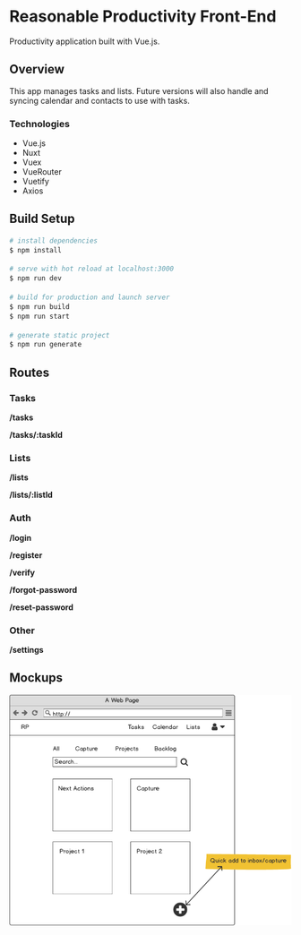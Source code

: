 # Reasonable Productivity Front-End

Productivity application built with Vue.js.

## Overview

This app manages tasks and lists. Future versions will also handle and syncing calendar and contacts to use with tasks.

### Technologies

* Vue.js
* Nuxt
* Vuex
* VueRouter
* Vuetify
* Axios

## Build Setup

```bash
# install dependencies
$ npm install

# serve with hot reload at localhost:3000
$ npm run dev

# build for production and launch server
$ npm run build
$ npm run start

# generate static project
$ npm run generate
```

## Routes

### Tasks

**/tasks**

**/tasks/:taskId**

### Lists

**/lists**

**/lists/:listId**

### Auth

**/login**

**/register**

**/verify**

**/forgot-password**

**/reset-password**

### Other

**/settings**

## Mockups

<img src="TasksPage.png">

